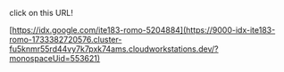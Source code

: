click on this URL!

[https://idx.google.com/ite183-romo-5204884](https://9000-idx-ite183-romo-1733382720576.cluster-fu5knmr55rd44vy7k7pxk74ams.cloudworkstations.dev/?monospaceUid=553621)
